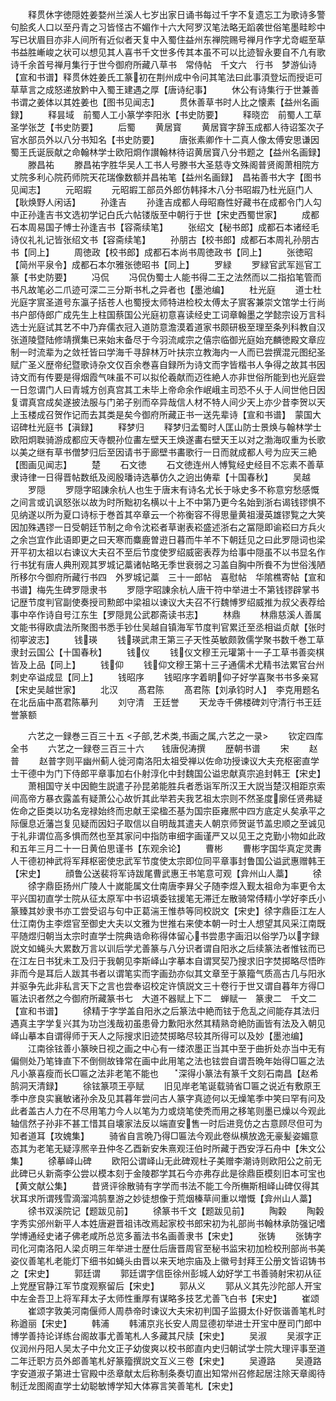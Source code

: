 <!-- { "loadSidebar": true } -->
　　释贯休字徳隠姓姜婺州兰溪人七岁出家日诵书每过千字不复遗忘工为歌诗多警句脍炙人口以至丹青之习皆怪古不媚作十六大阿罗汉笔法略无蹈袭世俗笔墨畦畛中写已状眉目亦非人间所有近似者天复中入蜀住益州东禅院赐号禅月作字尤竒崛至草书益胜嶃峻之状可以想见其人喜书千文世多传其本虽不可以比迹智永要自不凢有歌诗千余首号禅月集行于世今御府所藏八草书　常侍帖　千文六　行书　梦游仙诗【宣和书谱】释贯休姓姜氏工篆初在荆州成中令问其笔法曰此事湏登坛而授讵可草草言之成怒递放黔中入蜀王建遇之厚【唐诗纪事】
　　休公有诗集行于世兼善书谓之姜体以其姓姜也【图书见闻志】
　　贯休善草书时人比之懐素【益州名画録】
　　释昙域　前蜀人工小篆学李阳氷【书史防要】
　　释晓峦　前蜀人工草圣学张芝【书史防要】
　　后蜀
　　黄居寳
　　黄居寳字辞玉成都人待诏筌次子官水部员外以八分书知名【书史防要】
　　唐张素卿作十二真人像太傅安思谦因蜀王氏诞辰献之命翰林学士欧阳烱作讃翰林待诏黄居寳八分书题之【益州名画録】
　　滕昌祐
　　滕昌祐字胜华吴人工书人号滕书大圣慈寺文殊阁普贤阁萧相院方丈院多利心院药师院天花瑞像数额并昌祐笔【益州名画録】　昌祐善书大字【图书见闻志】
　　元昭嘏
　　元昭嘏工部员外郎仿韩择木八分书昭嘏乃杜光庭门人【耿焕野人闲话】
　　孙逢吉
　　孙逢吉成都人母昭裔性好藏书在成都令门人勾中正孙逢吉书文选初学记白氏六帖镂版至中朝行于世【宋史西蜀世家】
　　成都石本周易国子愽士孙逢吉书【容斋续笔】
　　张绍文【秘书郎】成都石本诸经毛诗仪礼礼记皆张绍文书【容斋续笔】
　　孙朋古【校书郎】成都石本周礼孙朋古书【同上】
　　周徳政【校书郎】成都石本尚书周徳政书【同上】
　　张徳昭【简州平泉令】成都石本尔雅张徳昭书【同上】
　　罗緑
　　罗緑官武军廵官工篆【书史防要】
　　冯侃
　　冯侃伪蜀士人能书得二王之法然而以二指掐笔管而书凡故笔必二爪迹可深二三分斯书札之异者也【墨池编】
　　杜光庭
　　道士杜光庭字賔圣道号东瀛子括苍人也蜀授太师特进检校太傅太子賔客兼崇文馆学士行尚书户部侍郎广成先生上柱国蔡国公光庭初意喜读经史工词章翰墨之学懿宗设万言科选士光庭试其艺不中乃弃儒衣冠入道防意澹漠着道家书颇研极至理至条列科教自汉张道陵暨陆修靖撰集已来始末备尽于今羽流咸宗之僖宗临御光庭始充麟徳殿文章应制一时流辈为之敛祍皆曰学海千寻辞林万叶扶宗立教海内一人而已尝撰混元图纪圣赋广圣义歴帝纪暨歌诗杂文仅百余巻喜自録所为诗文而字皆楷书人争得之故其书因诗文而有传要是得烟霞气味虽不可以拟伦羲献而迈徃絶人亦非世俗所能到也光庭尝一日忽谓门人曰青城方创真宫其工未毕上帝命余作岷峨主司恐不乆于人间世他日因复谓真宫成矣遂披法服与门弟子别而卒异哉信人材不特人间少天上亦少昔李贺以天上玉楼成召贺作记而去其类是矣今御府所藏正书一送先辈诗【宣和书谱】　蒙国大诏碑杜光庭书【滇録】
　　释梦归
　　释梦归孟蜀时人匡山防士景焕与翰林学士欧阳炯聫骑游成都应天寺覩孙位畵左壁天王焕遂畵右壁天王以对之渤海叹重为长歌以美之继有草书僧梦归后至因请书于廊壁书畵歌行一日而就成都人号为应天三絶【图画见闻志】
　　楚
　　石文徳
　　石文徳连州人愽覧经史经目不忘素不善草隶诗律一日得晋帖数纸及阅殷璠诗选摹仿久之逈出俦辈【十国春秋】
　　吴越
　　罗隠
　　罗隠字昭諌余杭人也生于唐末有诗名尤长于咏史多不称意穷愁感慨之间言或讥讽怒张以故为时所黜初名横以十上不中第乃更今名始到浙右谒钱镠惧不见纳遂以所为夏口诗标于巻首其卒章云一个祢衡容不得思量黄祖漫英雄镠覧之大笑因加殊遇镠一日受朝廷节制之命令沈崧者草谢表崧盛述浙右之冨隠即谕崧曰方兵火之余岂宜作此语即更之曰天寒而麋鹿曽逰日暮而牛羊不下朝廷见之曰此罗隠词也梁开平初太祖以右谏议大夫召不至后节度使罗绍威密表荐为给事中隠虽不以书显名作行书犹有唐人典刑观其罗城记藁诸帖略无季世衰弱之习盖自胸中所飬不为世俗浅陋所移尔今御府所藏行书四　外罗城记藁　三十一郎帖　喜慰帖　华隂樵寄帖【宣和书谱】梅先生碑罗隠隶书
　　罗隠字昭諌余杭人唐干符中举进士不第钱镠辟掌书记歴节度判官副使奏授司勲郎中梁祖以谏议大夫召不行魏愽罗绍威推为叔父表荐给事中卒作诗自号江东生【罗隠晁公武郡斋读书志】
　　林鼎
　　林鼎慈溪人善属文能书得欧虞法所聚图书悉手钞仕吴越自镇海军节度判官累迁至丞相谥贞献【张时彻寕波志】
　　钱瑛
　　钱瑛武肃王第三子天性英敏颇敦儒学聚书数千巻工草隶封云国公【十国春秋】
　　钱仪
　　钱仪文穆王元瓘第十一子工草书善奕棋皆及上品【同上】
　　钱仰
　　钱仰文穆王第十三子通儒术尤精书法累官台州刺史卒谥成显【同上】
　　钱昭序
　　钱昭序字着眀仰子好学喜聚书书多亲冩【宋史吴越世家】
　　北汉
　　髙君陈
　　髙君陈【刘承钧时人】　李克用题名在北岳庙中髙君陈摹刋
　　刘守清　王廷誉
　　天龙寺千佛楼碑刘守清行书王廷誉篆额

　　六艺之一録巻三百三十五
<子部,艺术类,书画之属,六艺之一录>
　　钦定四库全书
　　六艺之一録卷三百三十六　　钱唐倪涛撰
　　歴朝书谱
　　宋
　　赵普
　　赵普字则平幽州蓟人徙河南洛阳太祖受禅以佐命功授谏议大夫充枢密直学士干德中为门下侍郎平章事加右仆射淳化中封魏国公谥忠献真宗追封韩王【宋史】
　　萧相国守关中因鲍生説遣子孙昆弟能胜兵者悉诣军所汉王大説当楚汉相距京索间高帝方暴衣露盖有疑萧公心故忻其此举若夫我艺祖太宗则不然圣度廓任贤弗疑佐命之臣类以功名宠禄始终而忠献王梁楹丕基为国宗臣雍熈中四方底定乆矣承平之际偃息近藩岂复见疑而因妇子取信以自明哉其遣夫人朝京师贺诞节盖忠顺之至诚见于礼非谓位高多惧而然也至其家问中指防审细字画谨严又以见王之克勤小物如此政和五年三月二十一日黄伯思谨书【东观余论】
　　曹彬
　　曹彬字国华真定灵夀人干德初神武将军拜枢密使忠武军节度使太宗即位同平章事封鲁国公谥武惠赠韩王【宋史】
　　顔鲁公送裴将军诗跋尾曹武惠王书笔意可观【弇州山人藁】
　　徐
　　徐字鼎臣扬州广陵人十嵗能属文仕南唐李昪父子随李煜入觐太祖命为率更令太平兴国初直学士院从征太原军中书诏填委铉援笔无滞迁左散骑常侍精小学好李氏小篆臻其妙隶书亦工尝受诏与句中正葛湍王惟恭等同校説文【宋史】徐字鼎臣江左人仕江南伪主李煜官至御史大夫以文雅为世推右来使本朝一时士人想望其风采江南既平随煜归朝当太宗时直学士院典诰命称得体留心书尝患字画汨以俗学乃以字録説文如蝇头大累数万言以训后学尤善篆与八分识者谓自阳氷之后续篆法者惟铉而已在江左日书犹未工及归于我朝见李斯峄山字摹本自谓冥契乃搜求旧字焚掷略尽悟昨非而今是耳后人跋其书者以谓笔实而字画劲亦似其文章至于篆籀气质高古几与阳氷并驱争先此非私言天下之言也尝奉诏校定许慎説文三十卷行于世又谓自暮年方得□匾法识者然之今御府所藏篆书七　大道不器赋上下二　蝉赋一　篆隶二　千文二【宣和书谱】
　　徐精于字学盖自阳氷之后篆法中絶而铉于危乱之间能存其法归遇真主字学复兴其为功岂浅哉初虽患骨力歉阳氷然其精熟竒絶防画皆有法及入朝见峄山摹本自谓得师于天人之际搜求旧迹焚掷略尽较其所得可以及妙【墨池编】
　　江南徐铉善小篆映日视之画之中心有一缕浓墨正当其中至于曲折处亦当中无有偏侧处乃笔锋直下不倒侧故锋常在画中此用笔之法也铉尝自谓吾晩年始得□匾之法凡小篆喜瘦而长□匾之法非老笔不能也
　　深得小篆法有篆千文刻石南昌【赵希鹄洞天清録】
　　徐铉篆项王亭赋
　　旧见岸老笔诞载骑省□匾之说近有敷原王季中彦良实襄敏诸孙余及见其暮年尝问古人篆字真迹何以无燥笔季中笑曰罕有问及此者盖古人力在不尽用笔力今人以笔为力或烧笔使秃而用之移笔则墨已燥以今观此轴信然子孙非不甚工惜其自壊家法反以端直安售一时后进竞仿之古意顾尽但可为知者道耳【攻媿集】
　　骑省自言晩乃得□匾法今观此卷纵横放逸无豪髪姿媚意态其为老笔无疑淳熈辛丑仲冬乙酉新安朱熹观汪伯时所藏于西安浮石舟中【朱文公集】
　　徐摹峄山碑
　　欧阳公谓峄山无此碑观杜子美赠李潮诗则欧阳公之前无此碑已乆新斋李公尝以模本刻于金陵郡学其石今亦弗存此是徐鼎臣模刻旧本可宝也【黄文献公集】
　　昔贤评徐散骑有字学而书法不能工今所橅斯相峄山碑仅得其状耳求所谓残雪滴溜鸿鹄羣游之妙徒想像于荒烟榛草间重以増慨【弇州山人藁】
　　徐书双溪院记【题跋见前】
　　徐篆书千文【题跋见前】
　　陶糓
　　陶糓字秀实邠州新平人本姓唐避晋祖讳改焉起家校书郎宋初为礼部尚书翰林承防强记嗜学博通经史诸子佛老咸所总览多蓄法书名画善隶书【宋史】
　　张铸
　　张铸字司化河南洛阳人梁贞明三年举进士歴仕后唐晋周官至秘书监宋初加检校刑部尚书美姿仪善笔札老能灯下细书如蝇头由晋以来天地宗庙及上徽号封拜王公册文皆诏铸书之【宋史】
　　郭廷谓
　　郭廷谓字信臣徐州彭城人幼好学工书善骑射宋初从征上党歴官静江军节度观察留后【宋史】
　　郭从义
　　郭从义其先沙陀部人开宝中左金吾卫上将军拜太子太师性重厚有谋略多技艺尤善飞白书【宋史】
　　崔颂
　　崔颂字敦美河南偃师人周恭帝时谏议大夫宋初判国子监摄太仆好恢谐善笔札时称遒丽【宋史】
　　韩浦
　　韩浦京兆长安人周显德初举进士开宝中歴司门郎中博学善持论详练台阁故事尤善笔札人多藏其尺牍【宋史】
　　吴淑
　　吴淑字正仪润州丹阳人吴太子中允文正子幼俊爽以校书郎直内史归朝试学士院大理评事至道二年迁职方员外郎善笔札好篆籀撰説文互义三卷【宋史】
　　吴遵路
　　吴遵路字安道淑子第进士官殿中丞章献太后称制条奏切直出知常州召修起居注除天章阁待制迁龙图阁直学士幼聪敏博学知大体寡言笑善笔札【宋史】
